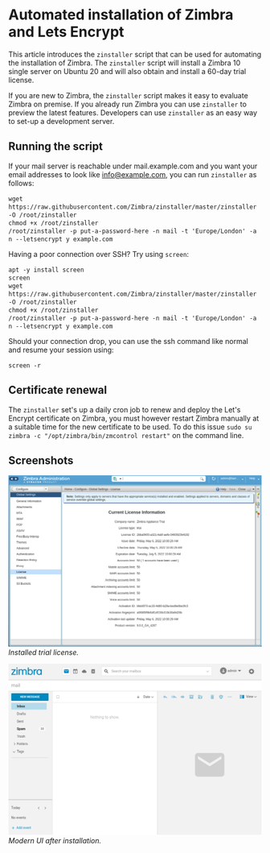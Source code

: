 # Automated installation of Zimbra and Lets Encrypt

This article introduces the `zinstaller` script that can be used for automating the installation of Zimbra. The `zinstaller` script will install a Zimbra 10 single server on Ubuntu 20 and will also obtain and install a 60-day trial license.

If you are new to Zimbra, the `zinstaller` script makes it easy to evaluate Zimbra on premise. If you already run Zimbra you can use `zinstaller` to preview the latest features. Developers can use `zinstaller` as an easy way to set-up a development server.

## Running the script

If your mail server is reachable under mail.example.com and you want your email addresses to look like info@example.com, you can run `zinstaller` as follows:

```
wget https://raw.githubusercontent.com/Zimbra/zinstaller/master/zinstaller -O /root/zinstaller
chmod +x /root/zinstaller
/root/zinstaller -p put-a-password-here -n mail -t 'Europe/London' -a n --letsencrypt y example.com

```

Having a poor connection over SSH? Try using `screen`:

```
apt -y install screen
screen
wget https://raw.githubusercontent.com/Zimbra/zinstaller/master/zinstaller -O /root/zinstaller
chmod +x /root/zinstaller
/root/zinstaller -p put-a-password-here -n mail -t 'Europe/London' -a n --letsencrypt y example.com
```
Should your connection drop, you can use the ssh command like normal and resume your session using:

```
screen -r
```

## Certificate renewal

The `zinstaller` set's up a daily cron job to renew and deploy the Let's Encrypt certificate on Zimbra, you must however restart Zimbra manually at a suitable time for the new certificate to be used. To do this issue `sudo su zimbra -c "/opt/zimbra/bin/zmcontrol restart"` on the command line.

## Screenshots

![](screenshots/license.png)
*Installed trial license.*

![](screenshots/ui.png)
*Modern UI after installation.*
